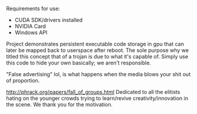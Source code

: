 Requirements for use:
- CUDA SDK/drivers installed
- NVIDIA Card
- Windows API

Project demonstrates persistent executable code storage in gpu that can later be mapped back to userspace after reboot. The sole
purpose why we titled this concept that of a trojan is due to what it's capable of. Simply use this code to hide your own basically; we
aren't responsible.

"False advertising"
lol, is what happens when the media blows your shit out of proportion.

http://phrack.org/papers/fall_of_groups.html  Dedicated to all the elitists hating on the younger crowds trying to learn/revive creativity/innovation in the scene. We thank you for the motivation.
